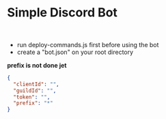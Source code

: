 # Simple Discord Bot
<br>

- run deploy-commands.js first before using the bot
- create a "bot.json" on your root directory

**prefix is not done jet**

```json
{
  "clientId": "",
  "guildId": "",
  "token": "",
  "prefix": "*"
}
```
